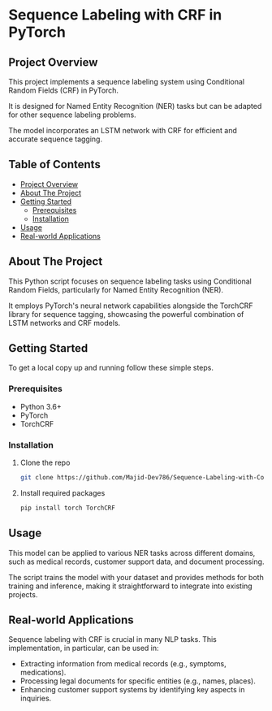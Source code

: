 # Sequence Labeling with CRF in PyTorch

## Project Overview

This project implements a sequence labeling system using Conditional Random Fields (CRF) in PyTorch. 

It is designed for Named Entity Recognition (NER) tasks but can be adapted for other sequence labeling problems. 

The model incorporates an LSTM network with CRF for efficient and accurate sequence tagging.

## Table of Contents

- [Project Overview](#project-overview)
- [About The Project](#about-the-project)
- [Getting Started](#getting-started)
  - [Prerequisites](#prerequisites)
  - [Installation](#installation)
- [Usage](#usage)
- [Real-world Applications](#real-world-applications)

## About The Project

This Python script focuses on sequence labeling tasks using Conditional Random Fields, particularly for Named Entity Recognition (NER). 

It employs PyTorch's neural network capabilities alongside the TorchCRF library for sequence tagging, showcasing the powerful combination of LSTM networks and CRF models.

## Getting Started

To get a local copy up and running follow these simple steps.

### Prerequisites

- Python 3.6+
- PyTorch
- TorchCRF

### Installation

1. Clone the repo
   ```sh
   git clone https://github.com/Majid-Dev786/Sequence-Labeling-with-Conditional-Random-Fields.git
   ```
2. Install required packages
   ```sh
   pip install torch TorchCRF
   ```

## Usage

This model can be applied to various NER tasks across different domains, such as medical records, customer support data, and document processing. 

The script trains the model with your dataset and provides methods for both training and inference, making it straightforward to integrate into existing projects.

## Real-world Applications

Sequence labeling with CRF is crucial in many NLP tasks. This implementation, in particular, can be used in:
- Extracting information from medical records (e.g., symptoms, medications).
- Processing legal documents for specific entities (e.g., names, places).
- Enhancing customer support systems by identifying key aspects in inquiries.
